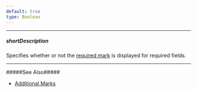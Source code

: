 ```yaml
---
default: true
type: Boolean
---
```

---
##### shortDescription
Specifies whether or not the [required mark](/api-reference/10%20UI%20Widgets/dxForm/1%20Configuration/requiredMark.md '/Documentation/ApiReference/UI_Widgets/dxForm/Configuration/#requiredMark') is displayed for required fields.

---
#####See Also#####
- [Additional Marks](/concepts/05%20Widgets/Form/15%20Configure%20Item%20Labels/10%20Additional%20Marks.md '/Documentation/Guide/Widgets/Form/Configure_Item_Labels/Additional_Marks/')